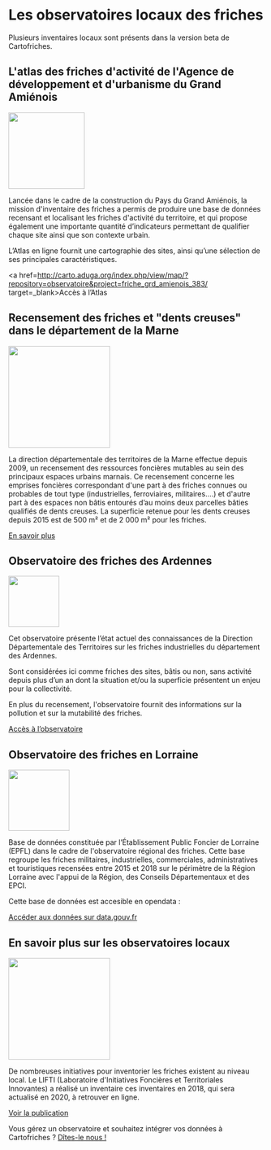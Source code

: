 # Les observatoires locaux des friches

Plusieurs inventaires locaux sont présents dans la version beta de Cartofriches.

## L'atlas des friches d'activité de l'Agence de développement et d'urbanisme du Grand Amiénois <i class="fa fa-tag fa-1x"></i>
<img src=logo-org-aduga.png height=150></img>

Lancée dans le cadre de la construction du Pays du Grand Amiénois, la mission d'inventaire des friches a permis de produire une base de données recensant et localisant les friches d'activité du territoire, et qui propose également une importante quantité d’indicateurs permettant de qualifier chaque site ainsi que son contexte urbain.

L’Atlas en ligne fournit une cartographie des sites, ainsi qu’une sélection de ses principales caractéristiques.

<a href=http://carto.aduga.org/index.php/view/map/?repository=observatoire&project=friche_grd_amienois_383/ target=_blank>Accès à l’Atlas</a>

## Recensement des friches et "dents creuses" dans le département de la Marne <i class="fa fa-tag fa-1x"></i>
<img src=logo-org-marne.png height=200></img>

La direction départementale des territoires de la Marne effectue depuis 2009, un recensement des ressources foncières mutables au sein des principaux espaces urbains marnais. Ce recensement concerne les emprises foncières correspondant d'une part à des friches connues ou probables de tout type (industrielles, ferroviaires, militaires....) et d'autre part à des espaces non bâtis entourés d’au moins deux parcelles bâties qualifiés de dents creuses. La superficie retenue pour les dents creuses depuis 2015 est de 500 m² et de 2 000 m² pour les friches.

<a href=http://catalogue.geo-ide.developpement-durable.gouv.fr/catalogue/srv/fre/catalog.search#/metadata/fr-120066022-jdd-d3e4d887-ba7d-41fe-9d83-c643e4c58990 target=_blank>En savoir plus</a>

## Observatoire des friches des Ardennes <i class="fa fa-tag fa-1x"></i>
<img src=logo-org-ardennes.png height=100></img>

Cet observatoire présente l’état actuel des connaissances de la Direction Départementale des Territoires sur les friches industrielles du département des Ardennes.

Sont considérées ici comme friches des sites, bâtis ou non, sans activité depuis plus d’un an dont la situation et/ou la superficie présentent un enjeu pour la collectivité.

En plus du recensement, l'observatoire fournit des informations sur la pollution et sur la mutabilité des friches.

<a href=http://www.ardennes.gouv.fr/observatoire-des-friches-a2126.html target=_blank>Accès à l’observatoire</a>

## Observatoire des friches en Lorraine <i class="fa fa-tag fa-1x"></i>
<img src=logo-org-epfl.png height=120></img>

Base de données constituée par l’Établissement Public Foncier de Lorraine (EPFL) dans le cadre de l'observatoire régional des friches. Cette base regroupe les friches militaires, industrielles, commerciales, administratives et touristiques recensées entre 2015 et 2018 sur le périmètre de la Région Lorraine avec l'appui de la Région, des Conseils Départementaux et des EPCI.

Cette base de données est accesible en opendata : 

<a href=https://www.data.gouv.fr/fr/datasets/observatoire-des-friches-en-lorraine/ target=_blank>Accéder aux données sur data.gouv.fr</a>

## En savoir plus sur les observatoires locaux
<img src=lifti.png height=200></img>

De nombreuses initiatives pour inventorier les friches existent au niveau local. Le LIFTI (Laboratoire d'Initiatives Foncières et Territoriales Innovantes) a réalisé un inventaire  ces inventaires en 2018, qui sera actualisé en 2020, à retrouver en ligne.

<a href=http://lifti.org/actualites/la-1ere-etude-dinventaire-des-inventaires-de-friches-est-disponible target=_blank>Voir la publication</a>

Vous gérez un observatoire et souhaitez intégrer vos données à Cartofriches ? <a href=https://artificialisation.biodiversitetousvivants.fr/contact/ target=_blank>Dîtes-le nous ! <i class="fa fa-comments fa-1x"></i></a>